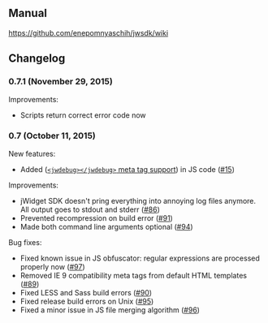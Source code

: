 ## Manual

https://github.com/enepomnyaschih/jwsdk/wiki

## Changelog

### 0.7.1 (November 29, 2015)

Improvements:

- Scripts return correct error code now

### 0.7 (October 11, 2015)

New features:

- Added ([`<jwdebug></jwdebug>` meta tag support](https://github.com/enepomnyaschih/jwsdk/wiki/jWidget-SDK-documentation.-JS-preprocessing)) in JS code ([#15](https://github.com/enepomnyaschih/jwsdk/issues/15))

Improvements:

- jWidget SDK doesn't pring everything into annoying log files anymore. All output goes to stdout and stderr ([#86](https://github.com/enepomnyaschih/jwsdk/issues/86))
- Prevented recompression on build error ([#91](https://github.com/enepomnyaschih/jwsdk/issues/91))
- Made both command line arguments optional ([#94](https://github.com/enepomnyaschih/jwsdk/issues/94))

Bug fixes:

- Fixed known issue in JS obfuscator: regular expressions are processed properly now ([#97](https://github.com/enepomnyaschih/jwsdk/issues/97))
- Removed IE 9 compatibility meta tags from default HTML templates ([#89](https://github.com/enepomnyaschih/jwsdk/issues/89))
- Fixed LESS and Sass build errors ([#90](https://github.com/enepomnyaschih/jwsdk/issues/90))
- Fixed release build errors on Unix ([#95](https://github.com/enepomnyaschih/jwsdk/issues/95))
- Fixed a minor issue in JS file merging algorithm ([#96](https://github.com/enepomnyaschih/jwsdk/issues/96))
